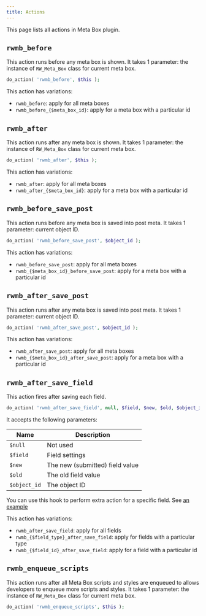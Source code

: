 ```yaml
---
title: Actions
---
```


This page lists all actions in Meta Box plugin.

## `rwmb_before`

This action runs before any meta box is shown. It takes 1 parameter: the instance of `RW_Meta_Box` class for current meta box.

```php
do_action( 'rwmb_before', $this );
```

This action has variations:

- `rwmb_before`: apply for all meta boxes
- `rwmb_before_{$meta_box_id}`: apply for a meta box with a particular id

## `rwmb_after`

This action runs after any meta box is shown. It takes 1 parameter: the instance of `RW_Meta_Box` class for current meta box.

```php
do_action( 'rwmb_after', $this );
```

This action has variations:

- `rwmb_after`: apply for all meta boxes
- `rwmb_after_{$meta_box_id}`: apply for a meta box with a particular id

## `rwmb_before_save_post`

This action runs before any meta box is saved into post meta. It takes 1 parameter: current object ID.

```php
do_action( 'rwmb_before_save_post', $object_id );
```

This action has variations:

- `rwmb_before_save_post`: apply for all meta boxes
- `rwmb_{$meta_box_id}_before_save_post`: apply for a meta box with a particular id

## `rwmb_after_save_post`

This action runs after any meta box is saved into post meta. It takes 1 parameter: current object ID.

```php
do_action( 'rwmb_after_save_post', $object_id );
```

This action has variations:

- `rwmb_after_save_post`: apply for all meta boxes
- `rwmb_{$meta_box_id}_after_save_post`: apply for a meta box with a particular id

## `rwmb_after_save_field`

This action fires after saving each field.

```php
do_action( 'rwmb_after_save_field', null, $field, $new, $old, $object_id );
```

It accepts the following parameters:

Name|Description
---|---
`$null`|Not used
`$field`|Field settings
`$new`|The new (submitted) field value
`$old`|The old field value
`$object_id`|The object ID

You can use this hook to perform extra action for a specific field. See [an example](https://metabox.io/support/topic/using-custom-attributes-from-rwmb_before_save_post-action/)

This action has variations:

- `rwmb_after_save_field`: apply for all fields
- `rwmb_{$field_type}_after_save_field`: apply for fields with a particular type
- `rwmb_{$field_id}_after_save_field`: apply for a field with a particular id

## `rwmb_enqueue_scripts`

This action runs after all Meta Box scripts and styles are enqueued to allows developers to enqueue more scripts and styles. It takes 1 parameter: the instance of `RW_Meta_Box` class for current meta box.

```php
do_action( 'rwmb_enqueue_scripts', $this );
```
